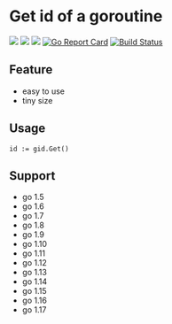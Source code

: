 # Get id of a goroutine

![](https://img.shields.io/badge/language-golang-blue.svg)
![](https://img.shields.io/badge/license-MIT-000000.svg)
![](https://img.shields.io/github/tag/silentred/gid.svg)
[![Go Report Card](https://goreportcard.com/badge/github.com/silentred/gid)](https://goreportcard.com/report/github.com/silentred/gid)
[![Build Status](https://travis-ci.org/silentred/gid.svg?branch=master)](https://app.travis-ci.com/github/silentred/gid)

## Feature

- easy to use
- tiny size

## Usage

```
id := gid.Get()
```

## Support

- go 1.5
- go 1.6
- go 1.7
- go 1.8
- go 1.9
- go 1.10
- go 1.11
- go 1.12
- go 1.13
- go 1.14
- go 1.15
- go 1.16
- go 1.17
